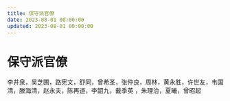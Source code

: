 ```yaml
---
title: 保守派官僚
date: 2023-08-01 00:00:00
updated: 2023-08-01 00:00:00
---
```


# 保守派官僚

李井泉，吴芝圃，路宪文，舒同，曾希圣，张仲良，周林，黄永胜，许世友，韦国清，滕海清，赵永夫，陈再道，李韶九，戴季英 ，朱理治，夏曦，曾昭起

